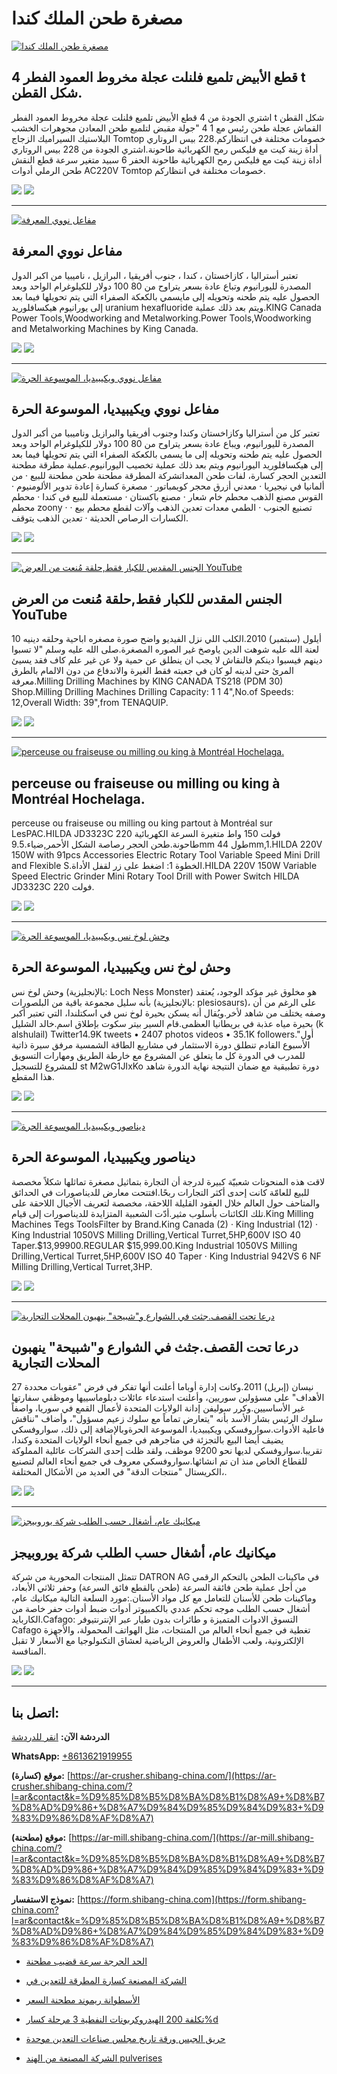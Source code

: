 # مصغرة طحن الملك كندا

<a href="https://swt.shibang-china.com/?l=ar&img&k=%D9%85%D8%B5%D8%BA%D8%B1%D8%A9+%D8%B7%D8%AD%D9%86+%D8%A7%D9%84%D9%85%D9%84%D9%83+%D9%83%D9%86%D8%AF%D8%A7" target="_blank">![مصغرة طحن الملك كندا](http://static.shibang-china.com/all-800x300/943.jpg)</a>

## 4 قطع الأبيض تلميع فلنلت عجلة مخروط العمود الفطر t شكل القطن.
اشتري الجودة من 4 قطع الأبيض تلميع فلنلت عجلة مخروط العمود الفطر t شكل القطن القماش عجلة طحن رئيس مع 1 4 &quot;جولة مقبض لتلميع طحن المعادن مجوهرات الخشب البلاستيك السيراميك الزجاج Tomtop خصومات مختلفة في انتظاركم.228 بيس الروتاري أداة زينة كيت مع فليكس رمح الكهربائية طاحونة.اشتري الجودة من 228 بيس الروتاري أداة زينة كيت مع فليكس رمح الكهربائية طاحونة الحفر 6 سبيد متغير سرعة قطع النقش طحن الرملي أدوات AC220V Tomtop خصومات مختلفة في انتظاركم.


<a href="https://whatsapp.shibangsoft.com/WhatsApp.php" target="_blank" title="WhatsApp">![](http://static.shibang-china.com/icon/whatsapp.png)</a> <a href="https://swt.shibang-china.com/?l=ar&icon&k=%D9%85%D8%B5%D8%BA%D8%B1%D8%A9+%D8%B7%D8%AD%D9%86+%D8%A7%D9%84%D9%85%D9%84%D9%83+%D9%83%D9%86%D8%AF%D8%A7" target="_blank">![](http://static.shibang-china.com/icon/chat-ar.png)</a>

---

<a href="https://swt.shibang-china.com/?l=ar&img&k=%D9%85%D8%B5%D8%BA%D8%B1%D8%A9+%D8%B7%D8%AD%D9%86+%D8%A7%D9%84%D9%85%D9%84%D9%83+%D9%83%D9%86%D8%AF%D8%A7" target="_blank">![مفاعل نووي المعرفة](http://static.shibang-china.com/all-800x300/818.jpg)</a>

## مفاعل نووي المعرفة
تعتبر أستراليا ، كازاخستان ، كندا ، جنوب أفريقيا ، البرازيل ، ناميبيا من اكبر الدول المصدرة لليورانيوم وتباع عادة بسعر يتراوح من 80 100 دولار للكيلوغرام الواحد وبعد الحصول عليه يتم طحنه وتحويله إلى مايسمي بالكعكة الصفراء التي يتم تحويلها فيما بعد إلى يورانيوم هيكسافلوريد uranium hexafluoride ويتم بعد ذلك عملية.KING Canada Power Tools,Woodworking and Metalworking.Power Tools,Woodworking and Metalworking Machines by King Canada.


<a href="https://whatsapp.shibangsoft.com/WhatsApp.php" target="_blank" title="WhatsApp">![](http://static.shibang-china.com/icon/whatsapp.png)</a> <a href="https://swt.shibang-china.com/?l=ar&icon&k=%D9%85%D8%B5%D8%BA%D8%B1%D8%A9+%D8%B7%D8%AD%D9%86+%D8%A7%D9%84%D9%85%D9%84%D9%83+%D9%83%D9%86%D8%AF%D8%A7" target="_blank">![](http://static.shibang-china.com/icon/chat-ar.png)</a>

---

<a href="https://swt.shibang-china.com/?l=ar&img&k=%D9%85%D8%B5%D8%BA%D8%B1%D8%A9+%D8%B7%D8%AD%D9%86+%D8%A7%D9%84%D9%85%D9%84%D9%83+%D9%83%D9%86%D8%AF%D8%A7" target="_blank">![مفاعل نووي ويكيبيديا، الموسوعة الحرة](http://static.shibang-china.com/all-800x300/1359.jpg)</a>

## مفاعل نووي ويكيبيديا، الموسوعة الحرة
تعتبر كل من أستراليا وكازاخستان وكندا وجنوب أفريقيا والبرازيل وناميبيا من أكبر الدول المصدرة لليورانيوم، ويباع عادة بسعر يتراوح من 80 100 دولار للكيلوغرام الواحد وبعد الحصول عليه يتم طحنه وتحويله إلى ما يسمى بالكعكة الصفراء التي يتم تحويلها فيما بعد إلى هيكسافلوريد اليورانيوم ويتم بعد ذلك عملية تخصيب اليورانيوم.عملية مطرقة مطحنة التعدين الحجر كسارة، لفات طحن المعداتشركة المطرقة مطحنة طحن مطحنة للبيع &middot; من ألمانيا في نيجيريا &middot; معدني أزرق محجر كويمباتور &middot; مصغرة كسارة إعادة تدوير الألومنيوم &middot; القوس مصنع الذهب محطم خام شعار &middot; مصنع باكستان &middot; مستعملة للبيع في كندا &middot; محطم محطم zoony &middot; تصنيع الجنوب &middot; الطمي معدات تعدين الذهب وآلات لقطع محطم بيع &middot; الكسارات الرصاص الحديثة &middot; تعدين الذهب يتوقف.


<a href="https://whatsapp.shibangsoft.com/WhatsApp.php" target="_blank" title="WhatsApp">![](http://static.shibang-china.com/icon/whatsapp.png)</a> <a href="https://swt.shibang-china.com/?l=ar&icon&k=%D9%85%D8%B5%D8%BA%D8%B1%D8%A9+%D8%B7%D8%AD%D9%86+%D8%A7%D9%84%D9%85%D9%84%D9%83+%D9%83%D9%86%D8%AF%D8%A7" target="_blank">![](http://static.shibang-china.com/icon/chat-ar.png)</a>

---

<a href="https://swt.shibang-china.com/?l=ar&img&k=%D9%85%D8%B5%D8%BA%D8%B1%D8%A9+%D8%B7%D8%AD%D9%86+%D8%A7%D9%84%D9%85%D9%84%D9%83+%D9%83%D9%86%D8%AF%D8%A7" target="_blank">![الجنس المقدس للكبار فقط,حلقة مُنعت من العرض YouTube](http://static.shibang-china.com/all-800x300/1002.jpg)</a>

## الجنس المقدس للكبار فقط,حلقة مُنعت من العرض YouTube
10 أيلول (سبتمبر) 2010.الكلب اللي نزل الفيديو واضح صورة مصغره اباحية وحلقه دينيه لعنة الله عليه شوهت الدين ياوصخ غير الصوره المصغرة﻿.صلى الله عليه وسلم &quot;لا تسبوا دينهم فيسبوا دينكم فالنقاش لا يجب ان ينطلق عن حمية ولا عن غير علم كاف فقد يسيئ المرئ حتى لدينه لو كان في جعبته فقط الغيرة والاندفاع من دون الالمام بالطرق معرفة﻿.Milling Drilling Machines by KING CANADA TS218 (PDM 30) Shop.Milling Drilling Machines Drilling Capacity: 1 1 4&quot;,No.of Speeds: 12,Overall Width: 39&quot;,from TENAQUIP.


<a href="https://whatsapp.shibangsoft.com/WhatsApp.php" target="_blank" title="WhatsApp">![](http://static.shibang-china.com/icon/whatsapp.png)</a> <a href="https://swt.shibang-china.com/?l=ar&icon&k=%D9%85%D8%B5%D8%BA%D8%B1%D8%A9+%D8%B7%D8%AD%D9%86+%D8%A7%D9%84%D9%85%D9%84%D9%83+%D9%83%D9%86%D8%AF%D8%A7" target="_blank">![](http://static.shibang-china.com/icon/chat-ar.png)</a>

---

<a href="https://swt.shibang-china.com/?l=ar&img&k=%D9%85%D8%B5%D8%BA%D8%B1%D8%A9+%D8%B7%D8%AD%D9%86+%D8%A7%D9%84%D9%85%D9%84%D9%83+%D9%83%D9%86%D8%AF%D8%A7" target="_blank">![perceuse ou fraiseuse ou milling ou king à Montréal Hochelaga.](http://static.shibang-china.com/all-800x300/1041.jpg)</a>

## perceuse ou fraiseuse ou milling ou king à Montréal Hochelaga.
perceuse ou fraiseuse ou milling ou king partout à Montréal sur LesPAC.HILDA JD3323C 220 فولت 150 واط متغيرة السرعة الكهربائية طاحونة.طحن الحجر رصاصة الشكل الأحمر,ضياء.9.5mm طول 44mm,1.HILDA 220V 150W with 91pcs Accessories Electric Rotary Tool Variable Speed Mini Drill and Flexible S.الخطوة 1: اضغط على زر لقفل الأداة.HILDA 220V 150W Variable Speed Electric Grinder Mini Rotary Tool Drill with Power Switch HILDA JD3323C 220 فولت.


<a href="https://whatsapp.shibangsoft.com/WhatsApp.php" target="_blank" title="WhatsApp">![](http://static.shibang-china.com/icon/whatsapp.png)</a> <a href="https://swt.shibang-china.com/?l=ar&icon&k=%D9%85%D8%B5%D8%BA%D8%B1%D8%A9+%D8%B7%D8%AD%D9%86+%D8%A7%D9%84%D9%85%D9%84%D9%83+%D9%83%D9%86%D8%AF%D8%A7" target="_blank">![](http://static.shibang-china.com/icon/chat-ar.png)</a>

---

<a href="https://swt.shibang-china.com/?l=ar&img&k=%D9%85%D8%B5%D8%BA%D8%B1%D8%A9+%D8%B7%D8%AD%D9%86+%D8%A7%D9%84%D9%85%D9%84%D9%83+%D9%83%D9%86%D8%AF%D8%A7" target="_blank">![وحش لوخ نس ويكيبيديا، الموسوعة الحرة](http://static.shibang-china.com/all-800x300/1364.jpg)</a>

## وحش لوخ نس ويكيبيديا، الموسوعة الحرة
وحش لوخ نس (بالإنجليزية: Loch Ness Monster) هو مخلوق غير مؤكد الوجود، يُعتقد بأنه سليل مجموعة باقية من البلصورات (بالإنجليزية: plesiosaurs)، على الرغم من أن وصفه يختلف من شاهد لأخر.ويُقال أنه يسكن بحيرة لوخ نس في اسكتلندا، التي تعتبر أكبر بحيرة مياه عذبة في بريطانيا العظمى.قام السير بيتر سكوت بإطلاق اسم.خالد الشليل (k alshulail) Twitter14.9K tweets • 2407 photos videos • 35.1K followers.&quot;أول الأسبوع القادم تنطلق دورة الاستثمار في مشاريع الطاقة الشمسية مرفق سيرة ذاتية للمدرب في الدورة كل ما يتعلق عن المشروع مع خارطة الطريق ومهارات التسويق للمشروع للتسجيل st M2wG1JIxKo دورة تطبيقية مع ضمان النتيجة نهاية الدورة شاهد هذا المقطع.


<a href="https://whatsapp.shibangsoft.com/WhatsApp.php" target="_blank" title="WhatsApp">![](http://static.shibang-china.com/icon/whatsapp.png)</a> <a href="https://swt.shibang-china.com/?l=ar&icon&k=%D9%85%D8%B5%D8%BA%D8%B1%D8%A9+%D8%B7%D8%AD%D9%86+%D8%A7%D9%84%D9%85%D9%84%D9%83+%D9%83%D9%86%D8%AF%D8%A7" target="_blank">![](http://static.shibang-china.com/icon/chat-ar.png)</a>

---

<a href="https://swt.shibang-china.com/?l=ar&img&k=%D9%85%D8%B5%D8%BA%D8%B1%D8%A9+%D8%B7%D8%AD%D9%86+%D8%A7%D9%84%D9%85%D9%84%D9%83+%D9%83%D9%86%D8%AF%D8%A7" target="_blank">![ديناصور ويكيبيديا، الموسوعة الحرة](http://static.shibang-china.com/all-800x300/1467.jpg)</a>

## ديناصور ويكيبيديا، الموسوعة الحرة
لاقت هذه المنحوتات شعبيّة كبيرة لدرجة أن التجارة بتماثيل مصغرة تماثلها شكلاً مخصصة للبيع للعامّة كانت إحدى أكثر التجارات ربحًا.افتتحت معارض للديناصورات في الحدائق والمتاحف حول العالم خلال العقود القليلة اللاحقة، مخصصة لتعريف الأجيال اللاحقة على تلك الكائنات بأسلوب مثير.أدّت الشعبية المتزايدة للديناصورات إلى قيام.King Milling Machines Tegs ToolsFilter by Brand.King Canada (2) &middot; King Industrial (12) &middot; King Industrial 1050VS Milling Drilling,Vertical Turret,5HP,600V ISO 40 Taper.$13,99900.REGULAR $15,999.00.King Industrial 1050VS Milling Drilling,Vertical Turret,5HP,600V ISO 40 Taper &middot; King Industrial 942VS 6 NF Milling Drilling,Vertical Turret,3HP.


<a href="https://whatsapp.shibangsoft.com/WhatsApp.php" target="_blank" title="WhatsApp">![](http://static.shibang-china.com/icon/whatsapp.png)</a> <a href="https://swt.shibang-china.com/?l=ar&icon&k=%D9%85%D8%B5%D8%BA%D8%B1%D8%A9+%D8%B7%D8%AD%D9%86+%D8%A7%D9%84%D9%85%D9%84%D9%83+%D9%83%D9%86%D8%AF%D8%A7" target="_blank">![](http://static.shibang-china.com/icon/chat-ar.png)</a>

---

<a href="https://swt.shibang-china.com/?l=ar&img&k=%D9%85%D8%B5%D8%BA%D8%B1%D8%A9+%D8%B7%D8%AD%D9%86+%D8%A7%D9%84%D9%85%D9%84%D9%83+%D9%83%D9%86%D8%AF%D8%A7" target="_blank">![درعا تحت القصف.جثث في الشوارع و&quot;شبيحة&quot; ينهبون المحلات التجارية](http://static.shibang-china.com/all-800x300/763.jpg)</a>

## درعا تحت القصف.جثث في الشوارع و&quot;شبيحة&quot; ينهبون المحلات التجارية
27 نيسان (إبريل) 2011.وكانت إدارة أوباما أعلنت أنها تفكر في فرض &quot;عقوبات محددة الأهداف&quot; على مسؤولين سوريين، وأعلنت استدعاء عائلات دبلوماسييها وموظفي سفارتها غير الأساسيين.وكرر سوليفن إدانة الولايات المتحدة لأعمال القمع في سوريا، واصفاً سلوك الرئيس بشار الأسد بأنه &quot;يتعارض تماماً مع سلوك زعيم مسؤول&quot;، وأضاف &quot;نناقش فاعلية الأدوات.سواروفسكي ويكيبيديا، الموسوعة الحرةوبالإضافة إلى ذلك، سواروفسكي يضيف أيضا البيع بالتجزئة في متاجرهم في جميع أنحاء الولايات المتحدة وكندا، تقريبا.سواروفسكي لديها نحو 9200 موظف، ولقد ظلت إحدى الشركات عائلية المملوكة للقطاع الخاص منذ ان تم انشائها.سواروفسكي معروف في جميع أنحاء العالم لتصنيع الكريستال &quot;منتجات الدقة&quot; في العديد من الأشكال المختلفة،.


<a href="https://whatsapp.shibangsoft.com/WhatsApp.php" target="_blank" title="WhatsApp">![](http://static.shibang-china.com/icon/whatsapp.png)</a> <a href="https://swt.shibang-china.com/?l=ar&icon&k=%D9%85%D8%B5%D8%BA%D8%B1%D8%A9+%D8%B7%D8%AD%D9%86+%D8%A7%D9%84%D9%85%D9%84%D9%83+%D9%83%D9%86%D8%AF%D8%A7" target="_blank">![](http://static.shibang-china.com/icon/chat-ar.png)</a>

---

<a href="https://swt.shibang-china.com/?l=ar&img&k=%D9%85%D8%B5%D8%BA%D8%B1%D8%A9+%D8%B7%D8%AD%D9%86+%D8%A7%D9%84%D9%85%D9%84%D9%83+%D9%83%D9%86%D8%AF%D8%A7" target="_blank">![ميكانيك عام، أشغال حسب الطلب شركة يوروبيجز](http://static.shibang-china.com/all-800x300/184.jpg)</a>

## ميكانيك عام، أشغال حسب الطلب شركة يوروبيجز
تتمثل المنتجات المحورية من شركة DATRON AG في ماكينات الطحن بالتحكم الرقمي من أجل عملية طحن فائقة السرعة (طحن بالقطع فائق السرعة) وحفر ثلاثي الأبعاد، وماكينات طحن للأسنان للتعامل مع كل مواد الأسنان.:مورد السلعة التالية ميكانيك عام، أشغال حسب الطلب موجه تحكم عددي بالكمبيوتر أدوات ضبط أدوات حفر خاصة من الكاربايد.Cafago: التسوق الادوات المتميزة و طائرات بدون طيار عبر الإنترنتيوفر Cafago تغطية في جميع أنحاء العالم من المنتجات، مثل الهواتف المحمولة، والأجهزة الإلكترونية، ولعب الأطفال والعروض الرياضية لعشاق التكنولوجيا مع الأسعار لا تقبل المنافسة.


<a href="https://whatsapp.shibangsoft.com/WhatsApp.php" target="_blank" title="WhatsApp">![](http://static.shibang-china.com/icon/whatsapp.png)</a> <a href="https://swt.shibang-china.com/?l=ar&icon&k=%D9%85%D8%B5%D8%BA%D8%B1%D8%A9+%D8%B7%D8%AD%D9%86+%D8%A7%D9%84%D9%85%D9%84%D9%83+%D9%83%D9%86%D8%AF%D8%A7" target="_blank">![](http://static.shibang-china.com/icon/chat-ar.png)</a>

---
## اتصل بنا:

**الدردشة الآن:** [انقر للدردشة](https://swt.shibang-china.com?l=ar&contact&k=%D9%85%D8%B5%D8%BA%D8%B1%D8%A9+%D8%B7%D8%AD%D9%86+%D8%A7%D9%84%D9%85%D9%84%D9%83+%D9%83%D9%86%D8%AF%D8%A7)

**WhatsApp:**  [+8613621919955](https://whatsapp.shibangsoft.com/WhatsApp.php)

**موقع (كسارة):** [https://ar-crusher.shibang-china.com/](https://ar-crusher.shibang-china.com/?l=ar&contact&k=%D9%85%D8%B5%D8%BA%D8%B1%D8%A9+%D8%B7%D8%AD%D9%86+%D8%A7%D9%84%D9%85%D9%84%D9%83+%D9%83%D9%86%D8%AF%D8%A7)

**موقع (مطحنة):** [https://ar-mill.shibang-china.com/](https://ar-mill.shibang-china.com/?l=ar&contact&k=%D9%85%D8%B5%D8%BA%D8%B1%D8%A9+%D8%B7%D8%AD%D9%86+%D8%A7%D9%84%D9%85%D9%84%D9%83+%D9%83%D9%86%D8%AF%D8%A7)

**نموذج الاستفسار:** [https://form.shibang-china.com](https://form.shibang-china.com?l=ar&contact&k=%D9%85%D8%B5%D8%BA%D8%B1%D8%A9+%D8%B7%D8%AD%D9%86+%D8%A7%D9%84%D9%85%D9%84%D9%83+%D9%83%D9%86%D8%AF%D8%A7)

* [الحد الحرجة سرعة قضيب مطحنة](../26/%D8%A7%D9%84%D8%AD%D8%AF%20%D8%A7%D9%84%D8%AD%D8%B1%D8%AC%D8%A9%20%D8%B3%D8%B1%D8%B9%D8%A9%20%D9%82%D8%B6%D9%8A%D8%A8%20%D9%85%D8%B7%D8%AD%D9%86%D8%A9.md)

* [الشركة المصنعة كسارة المطرقة للتعدين في](../28/%D8%A7%D9%84%D8%B4%D8%B1%D9%83%D8%A9%20%D8%A7%D9%84%D9%85%D8%B5%D9%86%D8%B9%D8%A9%20%D9%83%D8%B3%D8%A7%D8%B1%D8%A9%20%D8%A7%D9%84%D9%85%D8%B7%D8%B1%D9%82%D8%A9%20%D9%84%D9%84%D8%AA%D8%B9%D8%AF%D9%8A%D9%86%20%D9%81%D9%8A.md)

* [الأسطوانة ريموند مطحنة السعر](../29/%D8%A7%D9%84%D8%A3%D8%B3%D8%B7%D9%88%D8%A7%D9%86%D8%A9%20%D8%B1%D9%8A%D9%85%D9%88%D9%86%D8%AF%20%D9%85%D8%B7%D8%AD%D9%86%D8%A9%20%D8%A7%D9%84%D8%B3%D8%B9%D8%B1.md)

* [تكلفة 200 الهيدروكربونات النفطية 3 مرحلة كسار%d](../26/%D8%AA%D9%83%D9%84%D9%81%D8%A9%20200%20%D8%A7%D9%84%D9%87%D9%8A%D8%AF%D8%B1%D9%88%D9%83%D8%B1%D8%A8%D9%88%D9%86%D8%A7%D8%AA%20%D8%A7%D9%84%D9%86%D9%81%D8%B7%D9%8A%D8%A9%203%20%D9%85%D8%B1%D8%AD%D9%84%D8%A9%20%D9%83%D8%B3%D8%A7%D8%B1%25d.md)

* [حريق الجبس ورقة تاريخ مجلس صناعات التعدين موحدة](../29/%D8%AD%D8%B1%D9%8A%D9%82%20%D8%A7%D9%84%D8%AC%D8%A8%D8%B3%20%D9%88%D8%B1%D9%82%D8%A9%20%D8%AA%D8%A7%D8%B1%D9%8A%D8%AE%20%D9%85%D8%AC%D9%84%D8%B3%20%D8%B5%D9%86%D8%A7%D8%B9%D8%A7%D8%AA%20%D8%A7%D9%84%D8%AA%D8%B9%D8%AF%D9%8A%D9%86%20%D9%85%D9%88%D8%AD%D8%AF%D8%A9.md)

* [الشركة المصنعة من الهند pulverises](../27/%D8%A7%D9%84%D8%B4%D8%B1%D9%83%D8%A9%20%D8%A7%D9%84%D9%85%D8%B5%D9%86%D8%B9%D8%A9%20%D9%85%D9%86%20%D8%A7%D9%84%D9%87%D9%86%D8%AF%20pulverises.md)